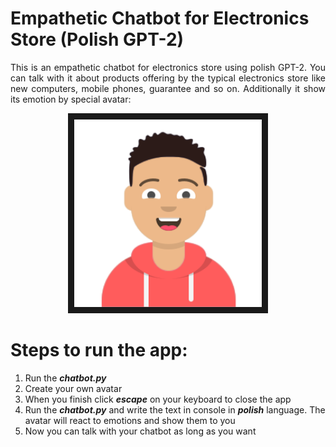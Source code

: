 # Empathetic Chatbot for Electronics Store (Polish GPT-2)
<p align="justify">
This is an empathetic chatbot for electronics store using polish GPT-2. You can talk with it about products offering by the typical electronics store like new computers, mobile phones, guarantee and so on. Additionally it show its emotion by special avatar: 
</p>
<p align="center">
<img src="https://github.com/MaciejCzajka/Empathetic_Chatbot_Electronics_Store/blob/main/AVATAR.png" width="300" height="300" border="10"/>
</p>

# Steps to run the app:<br/>
1. Run the ***chatbot.py***<br/>
2. Create your own avatar<br/>
3. When you finish click ***escape*** on your keyboard to close the app<br/>
4. Run the ***chatbot.py*** and write the text in console in ***polish*** language. The avatar will react to emotions and show them to you<br/>
5. Now you can talk with your chatbot as long as you want<br/>
